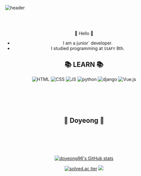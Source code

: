 ![header](https://capsule-render.vercel.app/api?type=Waving&color=auto&height=140&section=header&text=Do_Yeong_Hwang&fontSize=80)
<br/><br/><br/><br/>

<div align=center>
👋 Hello 👋
 
- I am a junior` developer.
- I studied programming at `SSAFY` 8th.
 
## 📚 LEARN 📚

![HTML](https://img.shields.io/badge/HTML-E34F26?style=flat-square&logo=HTML5&logoColor=white) 
 ![CSS](https://img.shields.io/badge/CSS-1572B6?style=flat-square&logo=CSS3&logoColor=white) 
 ![JS](https://img.shields.io/badge/JavaScript-F7DF1E?style=flat-square&logo=JavaScript&logoColor=white)
 ![python](https://img.shields.io/badge/Python-3776AB?style=flat-square&logo=python&logoColor=white)
 ![django](https://img.shields.io/badge/django-092E20?style=flat-square&logo=django&logoColor=white)
 ![Vue.js](https://img.shields.io/badge/Vue.js-4FC08D?style=flat-square&logo=Vue.js&logoColor=white)
 
<br/><br/><br/><br/>

## 🍑 Doyeong 🍑

<br/><br/><br/><br/>

[![doyeong96's GitHub stats](https://github-readme-stats.vercel.app/api?username=doyeong96)](https://github.com/doyeong96/github-readme-stats) 
 
[![solved.ac tier](http://mazassumnida.wtf/api/generate_badge?boj=hdy96)](https://solved.ac/hdy96)
 <img src="http://mazandi.herokuapp.com/api?handle=hdy96&theme=warm"/>
</div>
